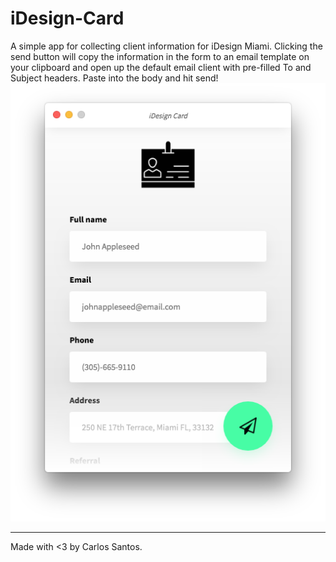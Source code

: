 # iDesign-Card
A simple app for collecting client information for iDesign Miami. Clicking the send button will copy the information in the form to an email template on your clipboard and open up the default email client with pre-filled To and Subject headers. Paste into the body and hit send!
<img src="./src/imgs/screenshots/screenshot-1.png">



---
Made with <3 by Carlos Santos.
